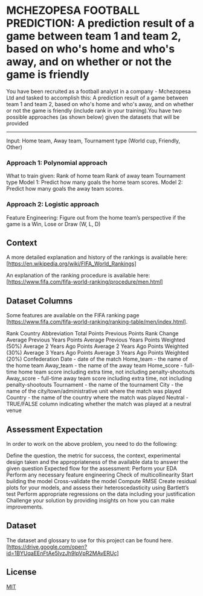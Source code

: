 # MCHEZOPESA FOOTBALL PREDICTION: A prediction result of a game between team 1 and team 2, based on who's home and who's away, and on whether or not the game is friendly

You have been recruited as a football analyst in a company - Mchezopesa Ltd and tasked to accomplish this: A prediction result of a game between team 1 and team 2, based on who's home and who's away, and on whether or not the game is friendly (include rank in your training).You have two possible approaches (as  shown below) given the datasets that will be provided

*****************
Input: Home team, Away team, Tournament type (World cup, Friendly, Other)

### Approach 1: Polynomial approach

What to train given:
Rank of home team
Rank of away team
Tournament type
Model 1: Predict how many goals the home team scores.
Model 2: Predict how many goals the away team scores.

### Approach 2: Logistic approach

Feature Engineering: Figure out from the home team’s perspective if the game is a Win, Lose or Draw (W, L, D)
## Context

A more detailed explanation and history of the rankings is available here: [https://en.wikipedia.org/wiki/FIFA_World_Rankings] 

An explanation of the ranking procedure is available here: [https://www.fifa.com/fifa-world-ranking/procedure/men.html]

## Dataset Columns

Some features are available on the FIFA ranking page [https://www.fifa.com/fifa-world-ranking/ranking-table/men/index.html].

Rank
Country Abbreviation
Total Points
Previous Points
Rank Change
Average Previous Years Points
Average Previous Years Points Weighted (50%)
Average 2 Years Ago Points
Average 2 Years Ago Points Weighted (30%)
Average 3 Years Ago Points
Average 3 Years Ago Points Weighted (20%)
Confederation
Date - date of the match
Home_team - the name of the home team
Away_team - the name of the away team
Home_score - full-time home team score including extra time, not including penalty-shootouts
Away_score - full-time away team score including extra time, not including penalty-shootouts
Tournament - the name of the tournament
City - the name of the city/town/administrative unit where the match was played
Country - the name of the country where the match was played
Neutral - TRUE/FALSE column indicating whether the match was played at a neutral venue

## Assessment Expectation
In order to work on the above problem, you need to do the following:

Define the question, the metric for success, the context, experimental design taken and the appropriateness of the available data to answer the given question
Expected flow for the assessment:
Perform your EDA
Perform any necessary feature engineering 
Check of multicollinearity
Start building the model
Cross-validate the model
Compute RMSE
Create residual plots for your models, and assess their heteroscedasticity using Bartlett’s test
Perform appropriate regressions on the data including your justification
Challenge your solution by providing insights on how you can make improvements.

## Dataset

The dataset and glossary to use for this project can be found here. [https://drive.google.com/open?id=1BYUqaEEnFtAe5lvzJh9lpVpR2MAvERUc] 

## License
[MIT](https://choosealicense.com/licenses/mit/)
